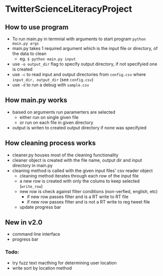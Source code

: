 # TwitterScienceLiteracyProject

## How to use program
- To run main.py in termnial with arguments to start program `python main.py args` 
- main.py takes 1 required argument which is the input file or directory, of the data to clean
  - eg. `$ python main.py input`
- use `-o output_dir` flag to specify output directory, if not specifyied one is created
- use `-c` to read input and output directories from `config.csv` where `input_dir, output_dir` (see `config.csv`)
- use `-d` to run a debug with `sample.csv`

## How main.py works
- baised on arguments run paramerters are selected
  - either run on single given file
  - or run on each file in given directory
- output is writen to created output directory if none was specifyied

## How cleaning process works
- cleaner.py houses most of the cleaning functionality
- cleaner object is created with the file name, output dir and input directory in main.py
- cleaning method is called with the given input files' csv reader object
  - cleaning method iterates through each row of the input file
  - a new row is created with only the colums to keep selected (`write_row`)
  - new row is check against filter conditions (non-verfied, english, etc)
    - if new row passes filter and is a RT write to RT file
    - if new row passes filter and is not a RT write to reg tweet file
  - update progress bar

## New in v2.0
- command line interface
- progress bar

### Todo:
- try fuzz text macthing for determining user location
- write sort by location method
